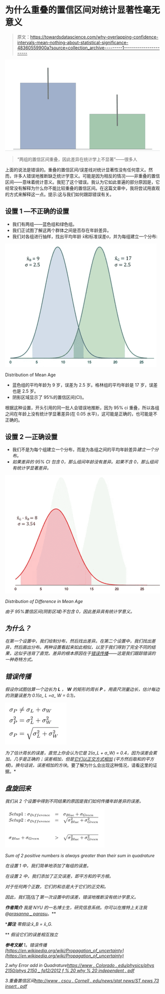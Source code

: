 # 为什么重叠的置信区间对统计显著性毫无意义

> 原文：<https://towardsdatascience.com/why-overlapping-confidence-intervals-mean-nothing-about-statistical-significance-48360559900a?source=collection_archive---------1----------------------->

![](img/2e83320c41b419bfc758ea7026630163.png)

> “两组的置信区间重叠，因此差异在统计学上不显著”——很多人

上面的说法是错误的。重叠的置信区间/误差线对统计显著性没有任何意义。然而，许多人错误地推断缺乏统计学意义。可能是因为相反的情况——非重叠的置信区间——意味着统计意义。我犯了这个错误。我认为它如此普遍的部分原因是，它经常没有解释为什么你不能比较重叠的置信区间。在这篇文章中，我将尝试用直观的方式来解释这一点。提示:这与我们如何跟踪错误有关。

## 设置 1 —不正确的设置

*   我们有两组——蓝色组和绿色组。
*   我们正试图了解这两个群体之间是否存在年龄差异。
*   我们对各组进行抽样，找出平均年龄 x̄和标准误差σ，并为每组建立一个分布:

![](img/c65f7d23b078eb09de6a2bfdd7f65eec.png)

Distribution of Mean Age

*   蓝色组的平均年龄为 9 岁，误差为 2.5 岁。格林组的平均年龄是 17 岁，误差也是 2.5 岁。
*   阴影区域显示了 95%的置信区间(CI)。

根据这种设置，开头引用的同一批人会错误地推断，因为 95% ci 重叠，所以各组之间在年龄上没有统计学显著差异(在 0.05 水平)，这可能是正确的，也可能是不正确的。

## 设置 2 —正确设置

*   我们不是为每个组建立一个分布，而是为各组之间的平均年龄差异*建立一个分布。*
*   *如果差异的 95% CI 包含 0，那么组间年龄没有差异。如果不含 0，那么组间有统计学显著差异。*

*![](img/54234617fd9e8066deae23cdd5617cce.png)*

*Distribution of Difference in Mean Age*

*由于 95%置信区间(阴影区域)不包含 0，因此差异具有统计学意义。*

## *为什么？*

*在第一个设置中，我们绘制分布，然后找出差异。在第二个设置中，我们找出差异，然后画出分布。两种设置看起来如此相似，以至于我们得到了完全不同的结果，这似乎违背了直觉。差异的根本原因在于[错误传播](https://en.wikipedia.org/wiki/Propagation_of_uncertainty)——这是我们跟踪错误的一种奇特方式。*

## *错误传播*

*假设你试图估算一个边长为 ***L*** *，* ***W*** 的矩形的周长 ***P*** 。用直尺测量边长，估计每边的测量误差为 0.1(σ_ L =σ_ W = 0.1)。*

*![](img/221e85a14b4ce25d9455e5de1dd601fd.png)*

*为了估计周长的误差，直觉上你会认为它是 2(σ_L + σ_W) = 0.4，因为误差会累加。几乎是正确的；误差相加，但是[它们以正交方式相加](http://www.colorado.edu/physics/phys2150/phys2150_fa12/2012F%20WHY%20INDEPENDENT.pdf) *(平方然后取和的平方根)。换句话说，误差相加的*方块*。要了解为什么会出现这种情况，请看这里的证据。*

## *盘旋回来*

*我们从 2 个设置中得到不同结果的原因是我们如何传播年龄差异的误差。*

*![](img/57db4ff0770d7d0b789f0a24e40d166b.png)*

*Sum of 2 positive numbers is always greater than their sum in quadrature*

*在设置 1 中，我们简单地添加了每组的误差。*

*在设置 2 中，我们添加了正交误差，即平方和的平方根。*

*对于任何两个正数，它们的和总是大于它们的正交和。*

*因此，我们*高估了*第一次设置中的误差，错误地推断没有统计学意义。*

****作者简介*** *我是 NYU 的一名博士生，研究信息系统。你可以在推特上关注我@*[*prasanna _ parasu*](https://twitter.com/prasanna_parasu)*。**

****脚注*** *零假设:x̄_B = x̄_G.*

** *假设它们的误差相互独立*

****参考文献***
1。错误传播[https://en.wikipedia.org/wiki/Propagation_of_uncertainty](https://en.wikipedia.org/wiki/Propagation_of_uncertainty)*

*2.why Error add in Quadrature[https://www . Colorado . edu/physics/phys 2150/phys 2150 _ fa12/2012 f % 20 why % 20 independent . pdf](https://www.colorado.edu/physics/phys2150/phys2150_fa12/2012F%20WHY%20INDEPENDENT.pdf)*

*3.重叠置信区间[http://www . cscu . Cornell . edu/news/stat news/ST news 73 insert . pdf](http://www.cscu.cornell.edu/news/statnews/Stnews73insert.pdf)*